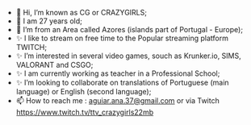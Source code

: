 - 👋 Hi, I’m known as CG or CRAZYGIRLS;
- 👀 I am 27 years old;
- 🌱 I’m from an Area called Azores (islands part of Portugal - Europe);
- ✨ I like to stream on free time to the Popular streaming platform TWITCH;
- ✨ I’m interested in several video games, souch as Krunker.io, SIMS, VALORANT and CSGO;
- ✨ I am currently working as teacher in a Professional School;
- ✨ I’m looking to collaborate on translations of Portuguese (main language) or English (second language);
- 📫 How to reach me : aguiar.ana.37@gmail.com or via Twitch https://www.twitch.tv/ttv_crazygirls22mb 

<!---
CRAZYGIRLS22/CRAZYGIRLS22 is a ✨ special ✨ repository because its `README.md` (this file) appears on your GitHub profile.
You can click the Preview link to take a look at your changes.
--->
